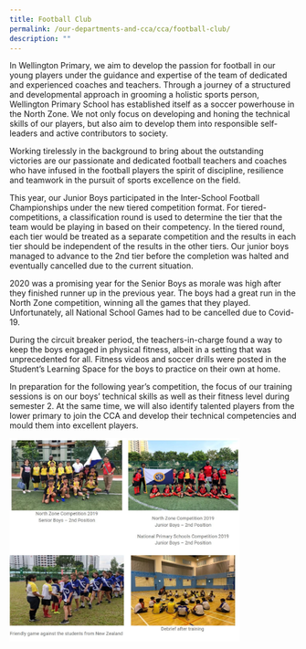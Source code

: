 ```yaml
---
title: Football Club
permalink: /our-departments-and-cca/cca/football-club/
description: ""
---
```

In Wellington Primary, we aim to develop the passion for football in our young players under the guidance and expertise of the team of dedicated and experienced coaches and teachers. Through a journey of a structured and developmental approach in grooming a holistic sports person, Wellington Primary School has established itself as a soccer powerhouse in the North Zone. We not only focus on developing and honing the technical skills of our players, but also aim to develop them into responsible self-leaders and active contributors to society.&nbsp;  

Working tirelessly in the background to bring about the outstanding victories are our passionate and dedicated football teachers and coaches who have infused in the football players the spirit of discipline, resilience and teamwork in the pursuit of sports excellence on the field.&nbsp;

This year, our Junior Boys participated in the Inter-School Football Championships under the new tiered competition format. For tiered-competitions, a classification round is used to determine the tier that the team would be playing in based on their competency. In the tiered round, each tier would be treated as a separate competition and the results in each tier should be independent of the results in the other tiers. Our junior boys managed to advance to the 2nd tier before the completion was halted and eventually cancelled due to the current situation.&nbsp;

2020 was a promising year for the Senior Boys as morale was high after they finished runner up in the previous year. The boys had a great run in the North Zone competition, winning all the games that they played. Unfortunately, all National School Games had to be cancelled due to Covid-19.&nbsp;  

During the circuit breaker period, the teachers-in-charge found a way to keep the boys engaged in physical fitness, albeit in a setting that was unprecedented for all. Fitness videos and soccer drills were posted in the Student’s Learning Space for the boys to practice on their own at home.&nbsp;

In preparation for the following year’s competition, the focus of our training sessions is on our boys’ technical skills as well as their fitness level during semester 2. At the same time, we will also identify talented players from the lower primary to join the CCA and develop their technical competencies and mould them into excellent players.

<img src="/images/football%20club.jpg" style="width:80%">
